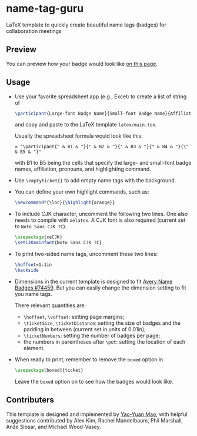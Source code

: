 # name-tag-guru
LaTeX template to quickly create beautiful name tags (badges) for collaboration meetings

## Preview

You can preview how your badge would look like [on this page](https://lsstdesc.github.io/name-tag-guru/).

## Usage

- Use your favorite spreadsheet app (e.g., Excel) to create a list of string of
  ```latex
  \participant{Large-font Badge Name}{Small-font Badge Name}{Affiliation}{Pronouns}{\command}
  ```
  and copy and paste to the LaTeX template `latex/main.tex`.

  Usually the spreadsheet formula would look like this:
  ```
  = "\participant{" & B1 & "}{" & B2 & "}{" & B3 & "}{" & B4 & "}{\" & B5 & "}"
  ```
  with B1 to B5 being the cells that specify the large- and small-font badge names,
  affiliation, pronouns, and highlighting command.


- Use `\emptyticket{}` to add empty name tags with the background.


- You can define your own highlight commands, such as:
  ```latex
  \newcommand*{\loc}{\highlight{orange}}
  ```

- To include CJK character, uncomment the following two lines. One also needs to compile with `xelatex`. A CJK font is also required (current set to `Noto Sans CJK TC`).
  ```latex
  \usepackage{xeCJK}
  \setCJKmainfont{Noto Sans CJK TC}
  ```


- To print two-sided name tags, uncomment these two lines:
  ```latex
  \hoffset=1.1in
  \backside
  ```


- Dimensions in the current template is designed to fit [Avery Name Badges #74459](http://www.avery.com/avery/en_us/Products/Name-Badges/Name-Badges/Insertable-Name-Badges_74459.htm). But you can easily change the dimension setting to fit you name tags.

  There relevant quantities are:
  - `\hoffset`, `\voffset`: setting page margins;
  - `\ticketSize`, `\ticketDistance`: setting the size of badges and the padding in between (current set in units of 0.01in);
  - `\ticketNumbers`: setting the number of badges per page;
  - the numbers in parentheses after `\put`: setting the location of each element.


- When ready to print, remember to remove the `boxed` option in
  ```latex
  \usepackage[boxed]{ticket}
  ```
  Leave the `boxed` option on to see how the badges would look like.


## Contributers

This template is designed and implemented by [Yao-Yuan Mao](https://yymao.github.io),
with helpful suggestions contributed by
Alex Kim, Rachel Mandelbaum, Phil Marshall, Anže Slosar, and Michael Wood-Vasey.


